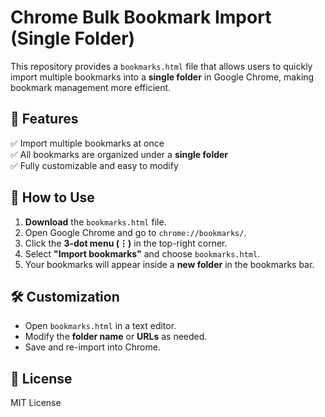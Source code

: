 # Chrome Bulk Bookmark Import (Single Folder)

This repository provides a `bookmarks.html` file that allows users to quickly import multiple bookmarks into a **single folder** in Google Chrome, making bookmark management more efficient.  

## 📌 Features  
✅ Import multiple bookmarks at once  
✅ All bookmarks are organized under a **single folder**  
✅ Fully customizable and easy to modify  

## 🚀 How to Use  
1. **Download** the `bookmarks.html` file.  
2. Open Google Chrome and go to `chrome://bookmarks/`.  
3. Click the **3-dot menu (⋮)** in the top-right corner.  
4. Select **"Import bookmarks"** and choose `bookmarks.html`.  
5. Your bookmarks will appear inside a **new folder** in the bookmarks bar.  

## 🛠 Customization  
- Open `bookmarks.html` in a text editor.  
- Modify the **folder name** or **URLs** as needed.  
- Save and re-import into Chrome.  

## 📜 License  
MIT License
